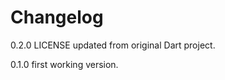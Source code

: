 Changelog
=========

0.2.0 LICENSE updated from original Dart project.

0.1.0 first working version.

